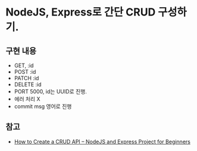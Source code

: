 # NodeJS, Express로 간단 CRUD 구성하기.

## 구현 내용

- GET, :id
- POST :id
- PATCH :id
- DELETE :id
- PORT 5000, id는 UUID로 진행.
- 에러 처리 X
- commit msg 영어로 진행

## 참고

- [How to Create a CRUD API – NodeJS and Express Project for Beginners](https://www.freecodecamp.org/news/create-crud-api-project/)

